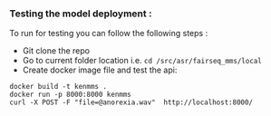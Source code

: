 ### Testing the model deployment :  
To run for testing  you can follow the following steps : 

- Git clone the repo
- Go to current folder location i.e. ``` cd /src/asr/fairseq_mms/local ```
- Create docker image file and test the api:  
```
docker build -t kenmms .
docker run -p 8000:8000 kenmms
curl -X POST -F "file=@anorexia.wav"  http://localhost:8000/
```
